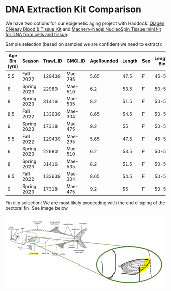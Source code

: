# DNA Extraction Kit Comparison

We have two options for our epigenetic aging project with Haddock: [Qiagen DNeasy Blood & Tissue Kit](https://www.qiagen.com/us/products/discovery-and-translational-research/dna-rna-purification/dna-purification/genomic-dna/dneasy-blood-and-tissue-kit?catno=69506) and [Machery-Nagel NucleoSpin Tissue mini kit for DNA from cells and tissue](https://www.mn-net.com/us/nucleospin-tissue-mini-kit-for-dna-from-cells-and-tissue-740952.50?number=&c=5291). 

Sample selection (based on samples we are confident we need to extract): 

| Age Bin   (yrs) | Season      | Trawl_ID | GMGI_ID | AgeRounded | Length | Sex | Length Bin | Kit    | Extraction ID |
|-----------------|-------------|----------|---------|------------|--------|-----|------------|--------|---------------|
| 5.5             | Fall 2022   | 129439   | Mae-295 | 5.65       | 47.5   | F   | 45-50      | Qiagen | Q1            |
| 6               | Spring 2023 | 22980    | Mae-510 | 6.2        | 53.5   | F   | 50-55      | Qiagen | Q2            |
| 8               | Spring 2023 | 31416    | Mae-535 | 8.2        | 51.5   | F   | 50-55      | Qiagen | Q3            |
| 8.5             | Fall 2022   | 133639   | Mae-304 | 8.65       | 54.5   | F   | 50-55      | Qiagen | Q4            |
| 9               | Spring 2023 | 17318    | Mae-475 | 9.2        | 55     | F   | 50-55      | Qiagen | Q5            |
| 5.5             | Fall 2022   | 129439   | Mae-295 | 5.65       | 47.5   | F   | 45-50      | MN     | MN1           |
| 6               | Spring 2023 | 22980    | Mae-510 | 6.2        | 53.5   | F   | 50-55      | MN     | MN2           |
| 8               | Spring 2023 | 31416    | Mae-535 | 8.2        | 51.5   | F   | 50-55      | MN     | MN3           |
| 8.5             | Fall 2022   | 133639   | Mae-304 | 8.65       | 54.5   | F   | 50-55      | MN     | MN4           |
| 9               | Spring 2023 | 17318    | Mae-475 | 9.2        | 55     | F   | 50-55      | MN     | MN5           |

Fin clip selection: We are most likely proceeding with the end clipping of the pectoral fin. See image below 

![](https://github.com/emmastrand/GMGI_Notebook/blob/main/images/fin%20clip%20area.png?raw=true)

